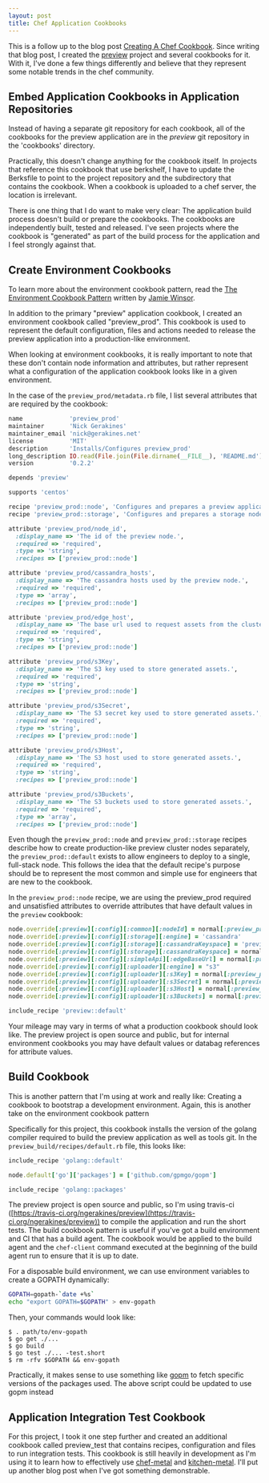 ```yaml
---
layout: post
title: Chef Application Cookbooks
---
```


This is a follow up to the blog post [Creating A Chef Cookbook](http://ngerakines.me/2014/05/02/createing-a-chef-cookbook/). Since writing that blog post, I created the [preview](https://github.com/ngerakines/preview) project and several cookbooks for it. With it, I've done a few things differently and believe that they represent some notable trends in the chef community.

## Embed Application Cookbooks in Application Repositories

Instead of having a separate git repository for each cookbook, all of the cookbooks for the preview application are in the *preview* git repository in the 'cookbooks' directory. 

Practically, this doesn't change anything for the cookbook itself. In projects that reference this cookbook that use berkshelf, I have to update the Berksfile to point to the project repository and the subdirectory that contains the cookbook. When a cookbook is uploaded to a chef server, the location is irrelevant.

There is one thing that I do want to make very clear: The application build process doesn't build or prepare the cookbooks. The cookbooks are independently built, tested and released. I've seen projects where the cookbook is "generated" as part of the build process for the application and I feel strongly against that.

## Create Environment Cookbooks

To learn more about the environment cookbook pattern, read the [The Environment Cookbook Pattern](http://blog.vialstudios.com/the-environment-cookbook-pattern/) written by [Jamie Winsor](https://github.com/reset).

In addition to the primary "preview" application cookbook, I created an environment cookbook called "preview_prod". This cookbook is used to represent the default configuration, files and actions needed to release the preview application into a production-like environment.

When looking at environment cookbooks, it is really important to note that these don't contain node information and attributes, but rather represent what a configuration of the application cookbook looks like in a given environment.

In the case of the `preview_prod/metadata.rb` file, I list several attributes that are required by the cookbook:

```ruby
name             'preview_prod'
maintainer       'Nick Gerakines'
maintainer_email 'nick@gerakines.net'
license          'MIT'
description      'Installs/Configures preview_prod'
long_description IO.read(File.join(File.dirname(__FILE__), 'README.md'))
version          '0.2.2'

depends 'preview'

supports 'centos'

recipe 'preview_prod::node', 'Configures and prepares a preview application node.'
recipe 'preview_prod::storage', 'Configures and prepares a storage node.'

attribute 'preview_prod/node_id',
  :display_name => 'The id of the preview node.',
  :required => 'required',
  :type => 'string',
  :recipes => ['preview_prod::node']

attribute 'preview_prod/cassandra_hosts',
  :display_name => 'The cassandra hosts used by the preview node.',
  :required => 'required',
  :type => 'array',
  :recipes => ['preview_prod::node']

attribute 'preview_prod/edge_host',
  :display_name => 'The base url used to request assets from the cluster.',
  :required => 'required',
  :type => 'string',
  :recipes => ['preview_prod::node']

attribute 'preview_prod/s3Key',
  :display_name => 'The S3 key used to store generated assets.',
  :required => 'required',
  :type => 'string',
  :recipes => ['preview_prod::node']

attribute 'preview_prod/s3Secret',
  :display_name => 'The S3 secret key used to store generated assets.',
  :required => 'required',
  :type => 'string',
  :recipes => ['preview_prod::node']

attribute 'preview_prod/s3Host',
  :display_name => 'The S3 host used to store generated assets.',
  :required => 'required',
  :type => 'string',
  :recipes => ['preview_prod::node']

attribute 'preview_prod/s3Buckets',
  :display_name => 'The S3 buckets used to store generated assets.',
  :required => 'required',
  :type => 'array',
  :recipes => ['preview_prod::node']
```

Even though the `preview_prod::node` and `preview_prod::storage` recipes describe how to create production-like preview cluster nodes separately, the `preview_prod::default` exists to allow engineers to deploy to a single, full-stack node. This follows the idea that the default recipe's purpose should be to represent the most common and simple use for engineers that are new to the cookbook.

In the `preview_prod::node` recipe, we are using the preview_prod required and unsatisfied attributes to override attributes that have default values in the `preview` cookbook:

```ruby
node.override[:preview][:config][:common][:nodeId] = normal[:preview_prod][:node_id]
node.override[:preview][:config][:storage][:engine] = 'cassandra'
node.override[:preview][:config][:storage][:cassandraKeyspace] = 'preview'
node.override[:preview][:config][:storage][:cassandraKeyspace] = normal[:preview_prod][:cassandra_hosts]
node.override[:preview][:config][:simpleApi][:edgeBaseUrl] = normal[:preview_prod][:edge_host]
node.override[:preview][:config][:uploader][:engine] = "s3"
node.override[:preview][:config][:uploader][:s3Key] = normal[:preview_prod][:s3Key]
node.override[:preview][:config][:uploader][:s3Secret] = normal[:preview_prod][:s3Secret]
node.override[:preview][:config][:uploader][:s3Host] = normal[:preview_prod][:s3Host]
node.override[:preview][:config][:uploader][:s3Buckets] = normal[:preview_prod][:s3Buckets]

include_recipe 'preview::default'
```

Your mileage may vary in terms of what a production cookbook should look like. The preview project is open source and public, but for internal environment cookbooks you may have default values or databag references for attribute values.

## Build Cookbook

This is another pattern that I'm using at work and really like: Creating a cookbook to bootstrap a development environment. Again, this is another take on the environment cookbook pattern

Specifically for this project, this cookbook installs the version of the golang compiler required to build the preview application as well as tools git. In the `preview_build/recipes/default.rb` file, this looks like:

```ruby
include_recipe 'golang::default'

node.default['go']['packages'] = ['github.com/gpmgo/gopm']

include_recipe 'golang::packages'
```

The preview project is open source and public, so I'm using travis-ci ([https://travis-ci.org/ngerakines/preview](https://travis-ci.org/ngerakines/preview)) to compile the application and run the short tests. The build cookbook pattern is useful if you've got a build environment and CI that has a build agent. The cookbook would be applied to the build agent and the `chef-client` command executed at the beginning of the build agent run to ensure that it is up to date.

For a disposable build environment, we can use environment variables to create a GOPATH dynamically:

```bash
GOPATH=gopath-`date +%s`
echo "export GOPATH=$GOPATH" > env-gopath
```

Then, your commands would look like:

    $ . path/to/env-gopath
    $ go get ./...
    $ go build
    $ go test ./... -test.short
    $ rm -rfv $GOPATH && env-gopath

Practically, it makes sense to use something like [gopm](https://github.com/gpmgo/gopm) to fetch specific versions of the packages used. The above script could be updated to use gopm instead

## Application Integration Test Cookbook

For this project, I took it one step further and created an additional cookbook called preview_test that contains recipes, configuration and files to run integration tests. This cookbook is still heavily in development as I'm using it to learn how to effectively use [chef-metal](https://github.com/opscode/chef-metal) and [kitchen-metal](https://github.com/doubt72/kitchen-metal). I'll put up another blog post when I've got something demonstrable.
